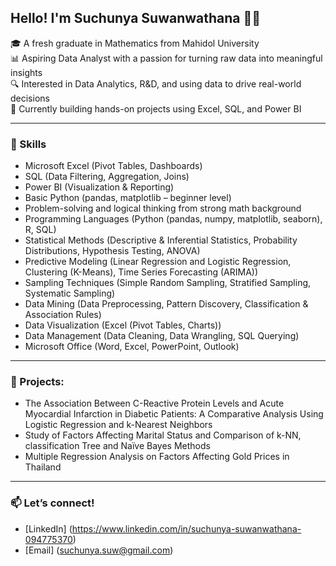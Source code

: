 ## Hello! I'm Suchunya Suwanwathana 👋🏻

🎓 A fresh graduate in Mathematics from Mahidol University  
📊 Aspiring Data Analyst with a passion for turning raw data into meaningful insights  
🔍 Interested in Data Analytics, R&D, and using data to drive real-world decisions  
📁 Currently building hands-on projects using Excel, SQL, and Power BI

---

### 💼 Skills
- Microsoft Excel (Pivot Tables, Dashboards)
- SQL (Data Filtering, Aggregation, Joins)
- Power BI (Visualization & Reporting)
- Basic Python (pandas, matplotlib – beginner level)
- Problem-solving and logical thinking from strong math background
- Programming Languages (Python (pandas, numpy, matplotlib, seaborn), R, SQL)
- Statistical Methods (Descriptive & Inferential Statistics, Probability Distributions, Hypothesis Testing, ANOVA)
- Predictive Modeling (Linear Regression and Logistic Regression, Clustering (K-Means), Time Series Forecasting (ARIMA))
- Sampling Techniques (Simple Random Sampling, Stratified Sampling, Systematic Sampling)
- Data Mining (Data Preprocessing, Pattern Discovery, Classification & Association Rules)
- Data Visualization (Excel (Pivot Tables, Charts))
- Data Management (Data Cleaning, Data Wrangling, SQL Querying)
- Microsoft Office (Word, Excel, PowerPoint, Outlook)

---

### 📂 Projects:
- The Association Between C-Reactive Protein Levels and Acute Myocardial Infarction in Diabetic Patients: A Comparative Analysis Using Logistic Regression and k-Nearest Neighbors
- Study of Factors Affecting Marital Status and Comparison of k-NN, classification Tree and Naïve Bayes Methods
- Multiple Regression Analysis on Factors Affecting Gold Prices in Thailand

---

### 📫 Let’s connect!
- [LinkedIn] (https://www.linkedin.com/in/suchunya-suwanwathana-094775370)
- [Email] (suchunya.suw@gmail.com)
